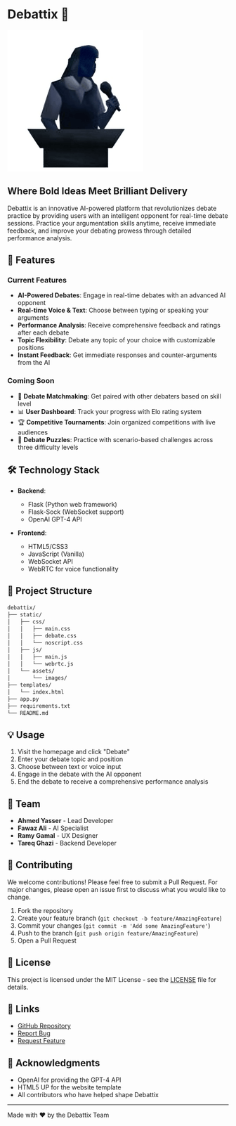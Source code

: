 # Debattix 🎯

![Debattix Logo](https://github.com/AhmedYasserIbrahim/Debattix/blob/main/Debattix%20Logo.png)

## Where Bold Ideas Meet Brilliant Delivery

Debattix is an innovative AI-powered platform that revolutionizes debate practice by providing users with an intelligent opponent for real-time debate sessions. Practice your argumentation skills anytime, receive immediate feedback, and improve your debating prowess through detailed performance analysis.

## 🌟 Features

### Current Features
- **AI-Powered Debates**: Engage in real-time debates with an advanced AI opponent
- **Real-time Voice & Text**: Choose between typing or speaking your arguments
- **Performance Analysis**: Receive comprehensive feedback and ratings after each debate
- **Topic Flexibility**: Debate any topic of your choice with customizable positions
- **Instant Feedback**: Get immediate responses and counter-arguments from the AI

### Coming Soon
- 🤝 **Debate Matchmaking**: Get paired with other debaters based on skill level
- 📊 **User Dashboard**: Track your progress with Elo rating system
- 🏆 **Competitive Tournaments**: Join organized competitions with live audiences
- 🧩 **Debate Puzzles**: Practice with scenario-based challenges across three difficulty levels


## 🛠 Technology Stack

- **Backend**:
  - Flask (Python web framework)
  - Flask-Sock (WebSocket support)
  - OpenAI GPT-4 API

- **Frontend**:
  - HTML5/CSS3
  - JavaScript (Vanilla)
  - WebSocket API
  - WebRTC for voice functionality

## 📁 Project Structure
```
debattix/
├── static/
│   ├── css/
│   │   ├── main.css
│   │   ├── debate.css
│   │   └── noscript.css
│   ├── js/
│   │   ├── main.js
│   │   └── webrtc.js
│   └── assets/
│       └── images/
├── templates/
│   └── index.html
├── app.py
├── requirements.txt
└── README.md
```

## 💡 Usage

1. Visit the homepage and click "Debate"
2. Enter your debate topic and position
3. Choose between text or voice input
4. Engage in the debate with the AI opponent
5. End the debate to receive a comprehensive performance analysis

## 👥 Team

- **Ahmed Yasser** - Lead Developer
- **Fawaz Ali** - AI Specialist
- **Ramy Gamal** - UX Designer
- **Tareq Ghazi** - Backend Developer

## 🤝 Contributing

We welcome contributions! Please feel free to submit a Pull Request. For major changes, please open an issue first to discuss what you would like to change.

1. Fork the repository
2. Create your feature branch (`git checkout -b feature/AmazingFeature`)
3. Commit your changes (`git commit -m 'Add some AmazingFeature'`)
4. Push to the branch (`git push origin feature/AmazingFeature`)
5. Open a Pull Request

## 📄 License

This project is licensed under the MIT License - see the [LICENSE](LICENSE) file for details.

## 🔗 Links

- [GitHub Repository](https://github.com/AhmedYasserIbrahim/Debattix)
- [Report Bug](https://github.com/AhmedYasserIbrahim/Debattix/issues)
- [Request Feature](https://github.com/AhmedYasserIbrahim/Debattix/issues)

## 🙏 Acknowledgments

- OpenAI for providing the GPT-4 API
- HTML5 UP for the website template
- All contributors who have helped shape Debattix

---

Made with ❤️ by the Debattix Team
